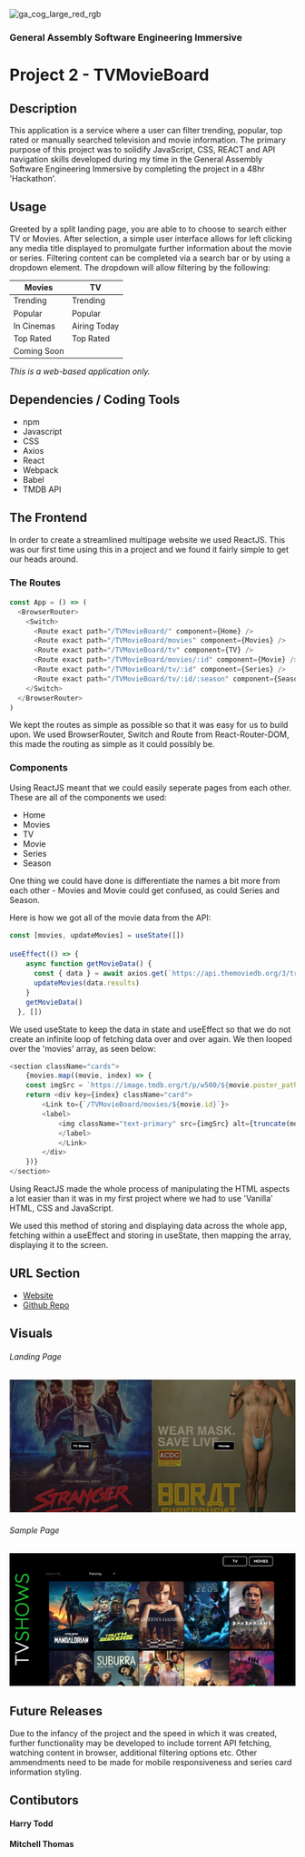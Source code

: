 ![ga_cog_large_red_rgb](https://cloud.githubusercontent.com/assets/40461/8183776/469f976e-1432-11e5-8199-6ac91363302b.png)
### General Assembly Software Engineering Immersive 
# Project 2 - TVMovieBoard   

## Description
This application is a service where a user can filter trending, popular, 
top rated or manually searched television and movie information. The primary purpose of
this project was to solidify JavaScript, CSS, REACT and API navigation skills developed during my time in the General Assembly Software Engineering Immersive by completing the project in a 48hr 'Hackathon'. 

## Usage
Greeted by a split landing page, you are able to to choose to search either 
TV or Movies.
After selection, a simple user interface allows for left clicking any media title displayed to promulgate further information
about the movie or series. 
Filtering content can be completed via a search bar or by using a dropdown element. 
The dropdown will allow filtering by the following:

Movies | TV
----------- | ------------
Trending    | Trending
Popular | Popular
In Cinemas | Airing Today
Top Rated | Top Rated
Coming Soon | 

*This is a web-based application only.*

## Dependencies / Coding Tools
* npm
* Javascript
* CSS 
* Axios
* React
* Webpack
* Babel
* TMDB API

## The Frontend

In order to create a streamlined multipage website we used ReactJS. This was our first time using this in a project and we found it fairly simple to get our heads around. 

### The Routes

```javascript
const App = () => (
  <BrowserRouter>
    <Switch>
      <Route exact path="/TVMovieBoard/" component={Home} />
      <Route exact path="/TVMovieBoard/movies" component={Movies} />
      <Route exact path="/TVMovieBoard/tv" component={TV} />
      <Route exact path="/TVMovieBoard/movies/:id" component={Movie} />
      <Route exact path="/TVMovieBoard/tv/:id" component={Series} />
      <Route exact path="/TVMovieBoard/tv/:id/:season" component={Season} />
    </Switch>
  </BrowserRouter>
)
```

We kept the routes as simple as possible so that it was easy for us to build upon. We used BrowserRouter, Switch and Route from React-Router-DOM, this made the routing as simple as it could possibly be.

### Components

Using ReactJS meant that we could easily seperate pages from each other. These are all of the components we used:

- Home
- Movies
- TV
- Movie
- Series
- Season

One thing we could have done is differentiate the names a bit more from each other - Movies and Movie could get confused, as could Series and Season.

Here is how we got all of the movie data from the API:

```javascript
const [movies, updateMovies] = useState([])

useEffect(() => {
    async function getMovieData() {
      const { data } = await axios.get(`https://api.themoviedb.org/3/trending/movie/day?api_key=${process.env.API_KEY}`)
      updateMovies(data.results)
    }
    getMovieData()
  }, [])
```
We used useState to keep the data in state and useEffect so that we do not create an infinite loop of fetching data over and over again. We then looped over the 'movies' array, as seen below:

```javascript
<section className="cards">
    {movies.map((movie, index) => {
	const imgSrc = `https://image.tmdb.org/t/p/w500/${movie.poster_path}`
	return <div key={index} className="card">
	    <Link to={`/TVMovieBoard/movies/${movie.id}`}>
		<label>
		    <img className="text-primary" src={imgSrc} alt={truncate(movie.title)} />
          	</label>
            </Link>
     	</div>
    })}
</section>
```
Using ReactJS made the whole process of manipulating the HTML aspects a lot easier than it was in my first project where we had to use 'Vanilla' HTML, CSS and JavaScript.

We used this method of storing and displaying data across the whole app, fetching within a useEffect and storing in useState, then mapping the array, displaying it to the screen.

## URL Section 
* [Website](harrytodd.github.io/TVMovieBoard/)
* [Github Repo](https://github.com/harrytodd/TVMovieBoard)

## Visuals
###### Landing Page
![Image](src/img/home-screenshot.png)
###### Sample Page
![Image](src/img/tv-screenshot.png)

## Future Releases
Due to the infancy of the project and the speed in which it was created, further functionality 
may be developed to include torrent API fetching, watching content in browser, additional filtering 
options etc. Other ammendments need to be made for mobile responsiveness and series card information
styling. 

## Contibutors 
#### Harry Todd 
#### Mitchell Thomas		
